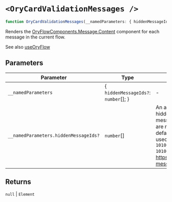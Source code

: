# `<OryCardValidationMessages />`

```ts
function OryCardValidationMessages(__namedParameters: { hiddenMessageIds?: number[] }): null | Element
```

Renders the [OryFlowComponents.Message.Content](../type-aliases/OryFlowComponents.md#message) component for each message in the
current flow.

See also [useOryFlow](useOryFlow.md)

## Parameters

| Parameter                             | Type                                   | Description                                                                                                                                                                                                                                                                                                                                                                       |
| ------------------------------------- | -------------------------------------- | --------------------------------------------------------------------------------------------------------------------------------------------------------------------------------------------------------------------------------------------------------------------------------------------------------------------------------------------------------------------------------- |
| `__namedParameters`                   | \{ `hiddenMessageIds?`: `number`[]; \} | -                                                                                                                                                                                                                                                                                                                                                                                 |
| `__namedParameters.hiddenMessageIds?` | `number`[]                             | An array of message IDs that should be hidden. This is useful for hiding specific messages that are not relevant to the user or are rendered elsewhere. If not provided, the default list of message IDs to hide will be used. **Default** `[1040009, 1060003, 1080003, 1010004, 1010014, 1040005, 1010016, 1010003]` **See** https://www.ory.sh/docs/kratos/concepts/ui-messages |

## Returns

`null` \| `Element`
